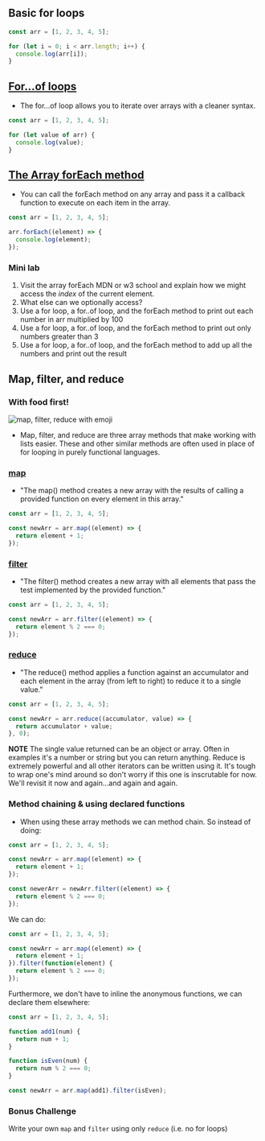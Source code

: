 ## Basic for loops

```javascript
const arr = [1, 2, 3, 4, 5];

for (let i = 0; i < arr.length; i++) {
  console.log(arr[i]);
}
```

## [For...of loops](https://developer.mozilla.org/en-US/docs/Web/JavaScript/Reference/Statements/for...of)

- The for...of loop allows you to iterate over arrays with a cleaner syntax.

```javascript
const arr = [1, 2, 3, 4, 5];

for (let value of arr) {
  console.log(value);
}
```

## [The Array forEach method](https://developer.mozilla.org/en-US/docs/Web/JavaScript/Reference/Global_Objects/Array/forEach)

- You can call the forEach method on any array and pass it a callback function to execute on each item in the array.

```javascript
const arr = [1, 2, 3, 4, 5];

arr.forEach((element) => {
  console.log(element);
});
```

### Mini lab

1. Visit the array forEach MDN or w3 school and explain how we might access the _index_ of the current element.
2. What else can we optionally access?
3. Use a for loop, a for..of loop, and the forEach method to print out each number in arr multiplied by 100
4. Use a for loop, a for..of loop, and the forEach method to print out only numbers greater than 3
5. Use a for loop, a for..of loop, and the forEach method to add up all the numbers and print out the result

## Map, filter, and reduce

### With food first!

![map, filter, reduce with emoji](https://i.redd.it/yf7rw3pjiapx.jpg)

- Map, filter, and reduce are three array methods that make working with lists easier. These and other similar methods are often used in place of for looping in purely functional languages.

### [map](https://developer.mozilla.org/en-US/docs/Web/JavaScript/Reference/Global_Objects/Array/map)

- "The map() method creates a new array with the results of calling a provided function on every element in this array."

```javascript
const arr = [1, 2, 3, 4, 5];

const newArr = arr.map((element) => {
  return element + 1;
});
```

### [filter](https://developer.mozilla.org/en-US/docs/Web/JavaScript/Reference/Global_Objects/Array/filter)

- "The filter() method creates a new array with all elements that pass the test implemented by the provided function."

```javascript
const arr = [1, 2, 3, 4, 5];

const newArr = arr.filter((element) => {
  return element % 2 === 0;
});
```

### [reduce](https://developer.mozilla.org/en-US/docs/Web/JavaScript/Reference/Global_Objects/Array/Reduce)

- "The reduce() method applies a function against an accumulator and each element in the array (from left to right) to reduce it to a single value."

```javascript
const arr = [1, 2, 3, 4, 5];

const newArr = arr.reduce((accumulator, value) => {
  return accumulator + value;
}, 0);
```

__NOTE__ The single value returned can be an object or array. Often in examples it's a number or string but you can return anything. Reduce is extremely powerful and all other iterators can be written using it. It's tough to wrap one's mind around so don't worry if this one is inscrutable for now. We'll revisit it now and again...and again and again.

### Method chaining & using declared functions

- When using these array methods we can method chain. So instead of doing:

```javascript
const arr = [1, 2, 3, 4, 5];

const newArr = arr.map((element) => {
  return element + 1;
});

const newerArr = newArr.filter((element) => {
  return element % 2 === 0;
});
```

We can do:

```javascript
const arr = [1, 2, 3, 4, 5];

const newArr = arr.map((element) => {
  return element + 1;
}).filter(function(element) {
  return element % 2 === 0;
});
```

Furthermore, we don't have to inline the anonymous functions, we can declare them elsewhere:

```javascript
const arr = [1, 2, 3, 4, 5];

function add1(num) {
  return num + 1;
}

function isEven(num) {
  return num % 2 === 0;
}

const newArr = arr.map(add1).filter(isEven);
```

### Bonus Challenge

Write your own `map` and `filter` using only `reduce` (i.e. no for loops)

